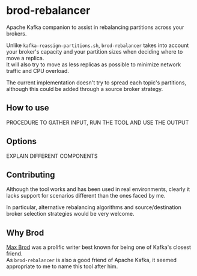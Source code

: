 # brod-rebalancer

Apache Kafka companion to assist in rebalancing partitions across your brokers.

Unlike `kafka-reassign-partitions.sh`, `brod-rebalancer` takes into account your broker's capacity and your partition sizes when deciding where to move a replica. \
It will also try to move as less replicas as possible to minimize network traffic and CPU overload.

The current implementation doesn't try to spread each topic's partitions, although this could be added through a source broker strategy.

## How to use

PROCEDURE TO GATHER INPUT, RUN THE TOOL AND USE THE OUTPUT

## Options

EXPLAIN DIFFERENT COMPONENTS

## Contributing

Although the tool works and has been used in real environments, clearly it lacks support for scenarios different than the ones faced by me.

In particular, alternative rebalancing algorithms and source/destination broker selection strategies would be very welcome.

## Why Brod

[Max Brod](https://en.wikipedia.org/wiki/Max_Brod) was a prolific writer best known for being one of Kafka's closest friend. \
As `brod-rebalancer` is also a good friend of Apache Kafka, it seemed appropriate to me to name this tool after him.
